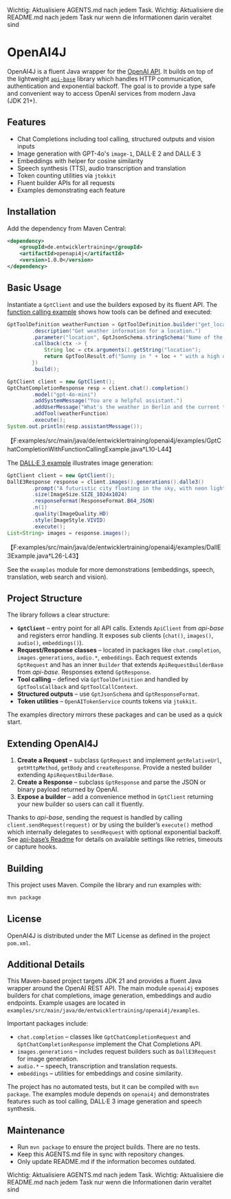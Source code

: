 Wichtig: Aktualisiere AGENTS.md nach jedem Task.
Wichtig: Aktualisiere die README.md nach jedem Task nur wenn die Informationen darin veraltet sind
# OpenAI4J

OpenAI4J is a fluent Java wrapper for the [OpenAI API](https://platform.openai.com/docs/api-reference).
It builds on top of the lightweight [`api-base`](https://github.com/hwalde/api-base) library which
handles HTTP communication, authentication and exponential backoff. The goal is to provide a type safe
and convenient way to access OpenAI services from modern Java (JDK&nbsp;21+).

## Features

* Chat Completions including tool calling, structured outputs and vision inputs
* Image generation with GPT-4o's `image-1`, DALL·E&nbsp;2 and DALL·E&nbsp;3
* Embeddings with helper for cosine similarity
* Speech synthesis (TTS), audio transcription and translation
* Token counting utilities via `jtokkit`
* Fluent builder APIs for all requests
* Examples demonstrating each feature

## Installation

Add the dependency from Maven Central:

```xml
<dependency>
    <groupId>de.entwicklertraining</groupId>
    <artifactId>openapi4j</artifactId>
    <version>1.0.0</version>
</dependency>
```

## Basic Usage

Instantiate a `GptClient` and use the builders exposed by its fluent API. The
[function calling example](examples/src/main/java/de/entwicklertraining/openai4j/examples/GptChatCompletionWithFunctionCallingExample.java)
shows how tools can be defined and executed:

```java
GptToolDefinition weatherFunction = GptToolDefinition.builder("get_local_weather")
        .description("Get weather information for a location.")
        .parameter("location", GptJsonSchema.stringSchema("Name of the city"), true)
        .callback(ctx -> {
            String loc = ctx.arguments().getString("location");
            return GptToolResult.of("Sunny in " + loc + " with a high of 25°C.");
        })
        .build();

GptClient client = new GptClient();
GptChatCompletionResponse resp = client.chat().completion()
        .model("gpt-4o-mini")
        .addSystemMessage("You are a helpful assistant.")
        .addUserMessage("What's the weather in Berlin and the current time?")
        .addTool(weatherFunction)
        .execute();
System.out.println(resp.assistantMessage());
```
【F:examples/src/main/java/de/entwicklertraining/openai4j/examples/GptChatCompletionWithFunctionCallingExample.java†L10-L44】

The [DALL·E&nbsp;3 example](examples/src/main/java/de/entwicklertraining/openai4j/examples/DallE3Example.java)
illustrates image generation:

```java
GptClient client = new GptClient();
DallE3Response response = client.images().generations().dalle3()
        .prompt("A futuristic city floating in the sky, with neon lights")
        .size(ImageSize.SIZE_1024x1024)
        .responseFormat(ResponseFormat.B64_JSON)
        .n(1)
        .quality(ImageQuality.HD)
        .style(ImageStyle.VIVID)
        .execute();
List<String> images = response.images();
```
【F:examples/src/main/java/de/entwicklertraining/openai4j/examples/DallE3Example.java†L26-L43】

See the `examples` module for more demonstrations (embeddings, speech, translation, web search
and vision).

## Project Structure

The library follows a clear structure:

* **`GptClient`** – entry point for all API calls. Extends `ApiClient` from *api-base*
  and registers error handling. It exposes sub clients (`chat()`, `images()`, `audio()`, `embeddings()`).
* **Request/Response classes** – located in packages like
  `chat.completion`, `images.generations`, `audio.*`, `embeddings`.
  Each request extends `GptRequest` and has an inner `Builder` that extends
  `ApiRequestBuilderBase` from *api-base*. Responses extend `GptResponse`.
* **Tool calling** – defined via `GptToolDefinition` and handled by
  `GptToolsCallback` and `GptToolCallContext`.
* **Structured outputs** – use `GptJsonSchema` and `GptResponseFormat`.
* **Token utilities** – `OpenAITokenService` counts tokens via `jtokkit`.

The examples directory mirrors these packages and can be used as a quick start.

## Extending OpenAI4J

1. **Create a Request** – subclass `GptRequest` and implement `getRelativeUrl`,
   `getHttpMethod`, `getBody` and `createResponse`. Provide a nested builder
   extending `ApiRequestBuilderBase`.
2. **Create a Response** – subclass `GptResponse` and parse the JSON or binary
   payload returned by OpenAI.
3. **Expose a builder** – add a convenience method in `GptClient` returning your
   new builder so users can call it fluently.

Thanks to *api-base*, sending the request is handled by calling
`client.sendRequest(request)` or by using the builder’s `execute()` method which
internally delegates to `sendRequest` with optional exponential backoff.
See [api-base’s Readme](https://github.com/hwalde/api-base) for details on available
settings like retries, timeouts or capture hooks.

## Building

This project uses Maven. Compile the library and run examples with:

```bash
mvn package
```

## License

OpenAI4J is distributed under the MIT License as defined in the project `pom.xml`.


## Additional Details

This Maven-based project targets JDK 21 and provides a fluent Java wrapper around the OpenAI REST API. The main module `openai4j` exposes builders for chat completions, image generation, embeddings and audio endpoints. Example usages are located in `examples/src/main/java/de/entwicklertraining/openai4j/examples`.

Important packages include:
- `chat.completion` – classes like `GptChatCompletionRequest` and `GptChatCompletionResponse` implement the Chat Completions API.
- `images.generations` – includes request builders such as `DallE3Request` for image generation.
- `audio.*` – speech, transcription and translation requests.
- `embeddings` – utilities for embeddings and cosine similarity.

The project has no automated tests, but it can be compiled with `mvn package`. The examples module depends on `openai4j` and demonstrates features such as tool calling, DALL·E 3 image generation and speech synthesis.


## Maintenance
- Run `mvn package` to ensure the project builds. There are no tests.
- Keep this AGENTS.md file in sync with repository changes.
- Only update README.md if the information becomes outdated.

Wichtig: Aktualisiere AGENTS.md nach jedem Task.
Wichtig: Aktualisiere die README.md nach jedem Task nur wenn die Informationen darin veraltet sind
